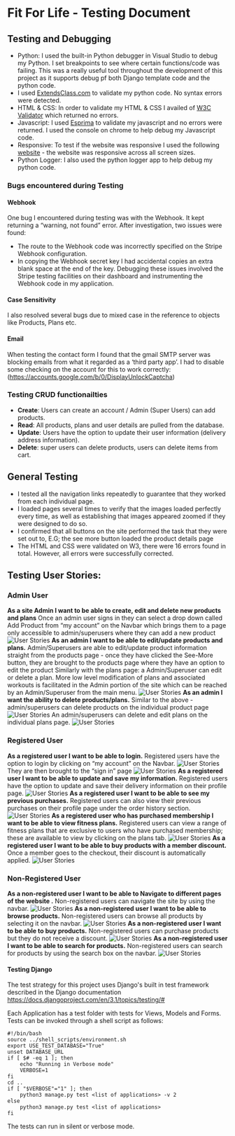 # Fit For Life - Testing Document

## Testing and Debugging
* Python: I used the built-in Python debugger in Visual Studio to debug my Python. I set breakpoints to see where certain functions/code was failing. This was a really useful tool throughout the development of this project as it supports debug pf both Django template code and the python code. 
* I used [ExtendsClass.com](https://extendsclass.com/) to validate my python code. No syntax errors were detected.
* HTML & CSS: In order to validate my HTML & CSS I availed of [W3C Validator](https://validator.w3.org/) which returned no errors.
* Javascript: I used [Esprima](https://esprima.org/) to validate my javascript and no errors were returned. I used the console on chrome to help debug my Javascript code.
* Responsive: To test if the website was responsive I used the following [website](http://ami.responsivedesign.is/) - the website was responsive across all screen sizes. 
* Python Logger: I also used the python logger app to help debug my python code.

### Bugs encountered during Testing
#### Webhook
One bug I encountered during testing was with the Webhook. It kept returning a “warning, not found” error. After investigation, two issues were found:
* The route to the Webhook code was incorrectly specified on the Stripe Webhook configuration.
* In copying the Webhook secret key I had accidental copies an extra blank space at the end of the key.
Debugging these issues involved the Stripe testing facilities on their dashboard and instrumenting the Webhook code in my application.

#### Case Sensitivity
I also resolved several bugs due to mixed case in the reference to objects like Products, Plans etc.

#### Email
When testing the contact form I found that the gmail SMTP server was blocking emails from what it regarded as a ‘third party app’. I had to disable some checking on the account for this to work correctly: (https://accounts.google.com/b/0/DisplayUnlockCaptcha)

### Testing CRUD functionailties
* **Create**: Users can create an account / Admin (Super Users) can add products.
* **Read**: All products, plans and user details are pulled from the database.
* **Update**: Users have the option to update their user information (delivery address information).
* **Delete**: super users can delete products, users can delete items from cart.

## General Testing
* I tested all the navigation links repeatedly to guarantee that they worked from each individual page.
* I loaded pages several times to verify that the images loaded perfectly every time, as well as establishing that images appeared zoomed if they were designed to do so.
* I confirmed that all buttons on the site performed the task that they were set out to, E.G; the see more button loaded the product details page
* The HTML and CSS were validated on W3, there were 16 errors found in total. However, all errors were successfully corrected.

## Testing User Stories:
### Admin User
**As a site Admin I want to be able to create, edit and delete new products and plans**
Once an admin user signs in they can select a drop down called Add Product from “my account” on the Navbar which brings them to a page only accessible to admin/superusers where they can add a new product
![User Stories](UserStories/admin1.JPG)
**As an admin I want to be able to edit/update products and plans.**
Admin/Superusers are able to edit/update product information straight from the products page - once they have clicked the See-More button, they are brought to the products page where they have an option to edit the product
Similarly with the plans page: a Admin/Superuser can edit or delete a plan. More low level modification of plans and associated workouts is facilitated in the Admin portion of the site which can be reached by an Admin/Superuser from the main menu.
![User Stories](UserStories/admin2.JPG)
**As an admin I want the ability to delete products/plans.**
Similar to the above - admin/superusers can delete products on the individual product page
![User Stories](UserStories/admin3.JPG)
An admin/superusers can delete and edit plans on the individual plans page.
![User Stories](UserStories/admin4.JPG)
### Registered User
**As a registered user I want to be able to login.**
Registered users have the option to login by clicking on “my account” on the Navbar.
![User Stories](UserStories/reguser1.JPG)
They are then brought to the “sign in” page
![User Stories](UserStories/reguser2.JPG)
**As a registered user I want to be able to update and save my information.**
Registered users have the option to update and save their delivery information on their profile page.
![User Stories](UserStories/reguser3.JPG)
**As a registered user I want to be able to see my previous purchases.**
Registered users can also view their previous purchases on their profile page under the order history section.
![User Stories](UserStories/reguser4.JPG)
**As a registered user who has purchased membership I want to be able to view fitness plans.**
Registered users can view a range of fitness plans that are exclusive to users who have purchased membership; these are available to view by clicking on the plans tab.
![User Stories](UserStories/reguser5.JPG)
**As a registered user I want to be able to buy products with a member discount.**
Once a member goes to the checkout, their discount is automatically applied.
![User Stories](UserStories/reguser6.JPG)
### Non-Registered User
**As a non-registered user I want to be able to Navigate to different pages of the website .**
Non-registered users can navigate the site by using the navbar.
![User Stories](UserStories/nonreguser1.JPG)
**As a non-registered user I want to be able to browse products.**
Non-registered users can browse all products by selecting it on the navbar.
![User Stories](UserStories/nonreguser2.JPG)
**As a non-registered user I want to be able to buy products.**
Non-registered users can purchase products but they do not receive a discount.
![User Stories](UserStories/nonreguser3.JPG)
**As a non-registered user I want to be able to search for products.**
Non-registered users can search for products by using the search box on the navbar.
![User Stories](UserStories/nonreguser4.JPG)

#### Testing Django
The test strategy for this project uses Django's built in test framework described in the Django documentation https://docs.djangoproject.com/en/3.1/topics/testing/#

Each Application has a test folder with tests for Views, Models and Forms. Tests can be invoked through a shell script as follows:
```
#!/bin/bash
source ../shell_scripts/environment.sh
export USE_TEST_DATABASE="True"
unset DATABASE_URL
if [ $# -eq 1 ]; then
    echo "Running in Verbose mode"   
    VERBOSE=1
fi
cd ..
if [ "$VERBOSE"="1" ]; then
    python3 manage.py test <list of applications> -v 2
else
    python3 manage.py test <list of applications>  
fi   
```
The tests can run in silent or verbose mode.



















